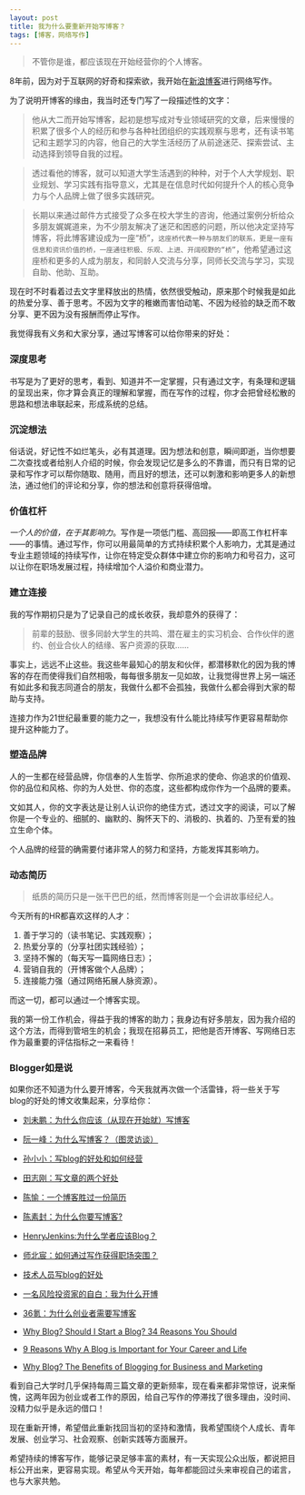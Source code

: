 ```yaml
---
layout: post
title: 我为什么要重新开始写博客？
tags: [博客，网络写作]
---
```


> 不管你是谁，都应该现在开始经营你的个人博客。 

8年前，因为对于互联网的好奇和探索欲，我开始在[新浪博客](http://blog.sina.com.cn/chenluaihr)进行网络写作。

为了说明开博客的缘由，我当时还专门写了一段描述性的文字：

>他从大二而开始写博客，起初是想写成对专业领域研究的文章，后来慢慢的积累了很多个人的经历和参与各种社团组织的实践观察与思考，还有读书笔记和主题学习的内容，他自己的大学生活经历了从前途迷茫、探索尝试、主动选择到领导自我的过程。 
    
>透过看他的博客，就可以知道大学生活遇到的种种，对于个人大学规划、职业规划、学习实践有指导意义，尤其是在信息时代如何提升个人的核心竞争力与个人品牌上做了很多实践研究。 

>长期以来通过邮件方式接受了众多在校大学生的咨询，他通过案例分析给众多朋友娓娓道来，为不少朋友解决了迷茫和困惑的问题，所以他决定坚持写博客，将此博客建设成为一座“桥”，`这座桥代表一种与朋友们的联系，更是一座有信息和资讯价值的桥，一座通往积极、乐观、上进、开阔视野的“桥”`，他希望通过这座桥和更多的人成为朋友，和同龄人交流与分享，同师长交流与学习，实现自助、他助、互助。

现在时不时看着过去文字里释放出的热情，依然很受触动，原来那个时候我是如此的热爱分享、善于思考。不因为文字的稚嫩而害怕动笔、不因为经验的缺乏而不敢分享、更不因为没有报酬而停止写作。

我觉得我有义务和大家分享，通过写博客可以给你带来的好处：

### 深度思考
书写是为了更好的思考，看到、知道并不一定掌握，只有通过文字，有条理和逻辑的呈现出来，你才算会真正的理解和掌握，而在写作的过程，你才会把曾经松散的思路和想法串联起来，形成系统的总结。

### 沉淀想法
俗话说，好记性不如烂笔头，必有其道理。因为想法和创意，瞬间即逝，当你想要二次查找或者给别人介绍的时候，你会发现记忆是多么的不靠谱，而只有日常的记录和写作才可以帮你随取、随用，而且好的想法，还可以刺激和影响更多人的新想法，通过他们的评论和分享，你的想法和创意将获得倍增。

### 价值杠杆
*一个人的价值，在于其影响力*。写作是一项低门槛、高回报——即高工作杠杆率——的事情。通过写作，你可以用最简单的方式持续积累个人影响力，尤其是通过专业主题领域的持续写作，让你在特定受众群体中建立你的影响力和号召力，这可以让你在职场发展过程，持续增加个人溢价和商业潜力。

### 建立连接
我的写作期初只是为了记录自己的成长收获，我却意外的获得了：

>前辈的鼓励、很多同龄大学生的共鸣、潜在雇主的实习机会、合作伙伴的邀约、创业合伙人的结缘、客户资源的获取......

事实上，远远不止这些。我这些年最知心的朋友和伙伴，都潜移默化的因为我的博客的存在而使得我们自然相吸，每每很多朋友一见如故，让我觉得世界上另一端还有如此多和我志同道合的朋友，我做什么都不会孤独，我做什么都会得到大家的帮助与支持。

连接力作为21世纪最重要的能力之一，我想没有什么能比持续写作更容易帮助你提升这种能力了。

### 塑造品牌
人的一生都在经营品牌，你信奉的人生哲学、你所追求的使命、你追求的价值观、你的品位和风格、你的为人处世、你的态度，这些都构成你作为一个品牌的要素。

文如其人，你的文字表达是让别人认识你的绝佳方式，透过文字的阅读，可以了解你是一个专业的、细腻的、幽默的、胸怀天下的、消极的、执着的、乃至有爱的独立生命个体。

个人品牌的经营的确需要付诸非常人的努力和坚持，方能发挥其影响力。

### 动态简历
>纸质的简历只是一张干巴巴的纸，然而博客则是一个会讲故事经纪人。

今天所有的HR都喜欢这样的人才：

1. 善于学习的（读书笔记、实践观察）；
2. 热爱分享的（分享社团实践经验）；
3. 坚持不懈的（每天写一篇网络日志）；
4. 营销自我的（开博客做个人品牌）；
5. 连接能力强（通过网络拓展人脉资源）。

而这一切，都可以通过一个博客实现。

我的第一份工作机会，得益于我的博客的助力；我身边有好多朋友，因为我介绍的这个方法，而得到管培生的机会；我现在招募员工，把他是否开博客、写网络日志作为最重要的评估指标之一来看待！

### Blogger如是说

如果你还不知道为什么要开博客，今天我就再次做一个活雷锋，将一些关于写blog的好处的博文收集起来，分享给你：


* [刘未鹏：为什么你应该（从现在开始就）写博客](http://mindhacks.cn/2009/02/15/why-you-should-start-blogging-now/)

* [阮一峰：为什么写博客？（图灵访谈）](http://www.ituring.com.cn/article/111023)
 
* [孙小小：写blog的好处和如何经营](http://blog.sina.com.cn/s/blog_a16548c101011psz.html)

* [田志刚：写文章的两个好处](http://tianzhigang.blog.51cto.com/917065/408038/)

* [陈愉：一个博客胜过一份简历](http://globalrencai.com/a-blog-is-better-than-a-resume/)

* [陈素封：为什么你要写博客?](https://zhuanlan.zhihu.com/p/19743861)

* [HenryJenkins:为什么学者应该Blog？](http://ohmymedia.com/2008/04/12/787/)

* [师北宸：如何通过写作获得职场突围？](http://www.jiemian.com/article/452198.html)

* [技术人员写blog的好处](http://blog.csdn.net/johnsonTj/article/details/312157)

* [一名风险投资家的自白：我为什么开博](http://www.fortunechina.com/business/c/2010-10/12/content_42757.htm)

* [36氪：为什么创业者需要写博客](https://36kr.com/p/19279.html)

* [Why Blog? Should I Start a Blog? 34 Reasons You Should](http://howtostartablogonline.net/why-blog/)

* [9 Reasons Why A Blog is Important for Your Career and Life](http://www.jeffbullas.com/2015/10/31/9-reasons-why-a-blog-is-important-career-life/)

* [Why Blog? The Benefits of Blogging for Business and Marketing](http://blog.hubspot.com/marketing/the-benefits-of-business-blogging-ht#sm.0001ixasx710hucs4rtrv156epi60)


看到自己大学时几乎保持每周三篇文章的更新频率，现在看来都非常惊讶，说来惭愧，这两年因为创业或者工作的原因，给自己写作的停滞找了很多理由，没时间、没精力似乎是永远的借口！

现在重新开博，希望借此重新找回当初的坚持和激情，我希望围绕个人成长、青年发展、创业学习、社会观察、创新实践等方面展开。

希望持续的博客写作，能够记录足够丰富的素材，有一天实现公众出版，都说把目标公开出来，更容易实现。希望从今天开始，每年都能回过头来审视自己的诺言，也与大家共勉。



